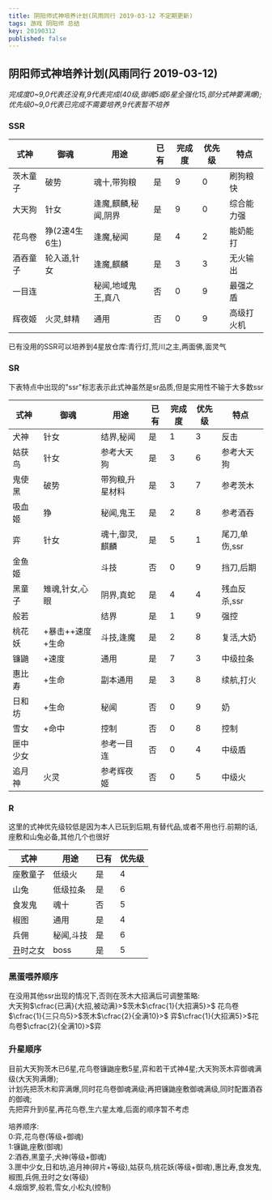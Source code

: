 ```yaml
---
title: 阴阳师式神培养计划(风雨同行 2019-03-12 不定期更新)
tags: 游戏 阴阳师 总结 
key: 20190312
published: false
---
```


## 阴阳师式神培养计划(风雨同行 2019-03-12)
*完成度0~9,0代表还没有,9代表完成(40级,御魂5或6星全强化15,部分式神要满爆);*  
*优先级0~9,0代表已完成不需要培养,9代表暂不培养*
### SSR

|式神|御魂|用途|已有|完成度|优先级|特点
|-|-|-|-|-|-|-|
|茨木童子|破势|魂十,带狗粮|是|9|0|刷狗粮快|
|大天狗|针女|逢魔,麒麟,秘闻,阴界|是|9|0|综合能力强|
|花鸟卷|狰(2速4生6生)|逢魔,秘闻|是|4|2|能奶能打|
|酒吞童子|轮入道,针女|逢魔,麒麟|是|3|3|无火输出|
|一目连||秘闻,地域鬼王,真八|否|0|9|最强之盾|
|辉夜姬|火灵,蚌精|通用|否|0|9|高级打火机|

已有没用的SSR可以培养到4星放仓库:青行灯,荒川之主,两面佛,面灵气

### SR
下表特点中出现的"ssr"标志表示此式神虽然是sr品质,但是实用性不输于大多数ssr

|式神|御魂|用途|已有|完成度|优先级|特点
|-|-|-|-|-|-|-|
|犬神|针女|结界,秘闻|是|1|3|反击|
|姑获鸟|针女|参考大天狗|是|3|6|参考大天狗|
|鬼使黑|破势|带狗粮,升星材料|是|3|7|参考茨木|
|吸血姬|狰|秘闻,鬼王|是|2|8|参考酒吞
|弈|针女|魂十,御灵,麒麟|是|5|1|尾刀,单伤,ssr|
|金鱼姬||斗技|否|0|9|挡刀,后期
|黑童子|雉魂,针女,心眼|阴界,真蛇|是|4|4|残血反杀,ssr|
|般若||结界|是|1|9|强控|
|桃花妖|+暴击++速度+生命|斗技,逢魔|是|2|8|复活,大奶|
|镰鼬|+速度|通用|是|7|3|中级拉条|
|惠比寿|+生命|副本通用|是|3|8|续航,打火|
|日和坊|+生命|秘闻|否|0|9|奶|
|雪女|+命中|控制|否|0|8|控制|
|匣中少女||参考一目连|否|0|4|中级盾|
|追月神|火灵|参考辉夜姬|否|0|5|中级火|

### R
这里的式神优先级较低是因为本人已玩到后期,有替代品,或者不用也行.前期的话,座敷和山兔必备,其他几个也很好

|式神|用途|已有|优先级|
|-|-|-|-|
|座敷童子|低级火|是|4|
|山兔|低级拉条|是|6|
|食发鬼|魂十|否|5|
|椒图|通用|是|4|
|兵佣|秘闻,斗技|是|6|
|丑时之女|boss|是|5|


### 黑蛋喂养顺序
在没用其他ssr出现的情况下,否则在茨木大招满后可调整策略:   
大天狗$\cfrac{已满}{大招,被动满}>$茨木$\cfrac{1}{大招满5}>$
花鸟卷$\cfrac{1}{三只鸟5}>$茨木$\cfrac{2}{全满10}>$
弈$\cfrac{1}{大招满5}>$花鸟卷$\cfrac{2}{全满10}>$弈

### 升星顺序
目前大天狗茨木已6星,花鸟卷镰鼬座敷5星,弈和若干式神4星;大天狗茨木弈御魂满级(大天狗满爆);  
计划先把茨木和弈满爆,同时花鸟卷御魂满级;再把镰鼬座敷御魂满级,同时配置酒吞的御魂;  
先把弈升到6星,再花鸟卷,生六星太难,后面的顺序暂不考虑

培养顺序:  
0:弈,花鸟卷(等级+御魂)  
1:镰鼬,座敷(御魂)  
2:酒吞,黑童子,犬神(等级+御魂)  
3.匣中少女,日和坊,追月神(碎片+等级),姑获鸟,桃花妖(等级+御魂),惠比寿,食发鬼,椒图,兵佣,丑时之女(等级)  
4.烟烟罗,般若,雪女,小松丸(控制)